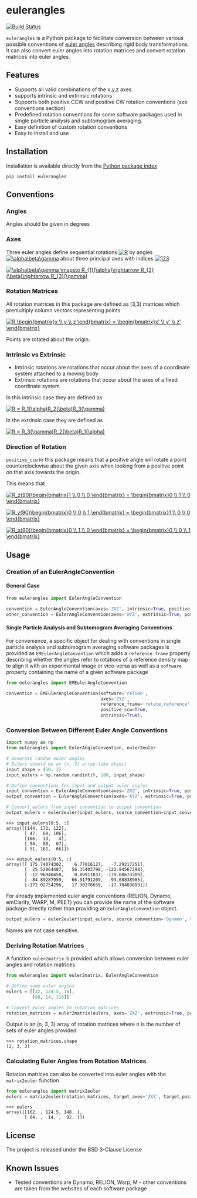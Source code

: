 # eulerangles
[![Build Status](https://travis-ci.com/alisterburt/eulerangles.svg?branch=master)](https://travis-ci.com/alisterburt/eulerangles)

`eulerangles` is a Python package to facilitate conversion between various possible conventions of [euler angles](https://en.wikipedia.org/wiki/Euler_angles)
describing rigid body transformations. It can also convert euler angles into rotation matrices and convert rotation matrices into euler angles.


## Features
- Supports all valid combinations of the x,y,z axes 
- supports intrinsic and extrinsic rotations
- Supports both positive CCW and positive CW rotation conventions (see conventions section)
- Predefined rotation conventions for some software packages used in single particle analysis and subtomogram averaging.
- Easy definition of custom rotation conventions
- Easy to install and use



## Installation
Installation is available directly from the [Python package index](https://pypi.org/project/eulerangles/)
```
pip install eulerangles
```

## Conventions
### Angles
Angles should be given in degrees

### Axes
Three euler angles define sequential rotations 
<a href="https://www.codecogs.com/eqnedit.php?latex=R" target="_blank"><img src="https://latex.codecogs.com/gif.latex?R" title="R" /></a> by angles 
<a href="https://www.codecogs.com/eqnedit.php?latex=\alpha\beta\gamma" target="_blank"><img src="https://latex.codecogs.com/gif.latex?\alpha\beta\gamma" title="\alpha\beta\gamma" /></a> 
about three principal axes with indices 
<a href="https://www.codecogs.com/eqnedit.php?latex=123" target="_blank"><img src="https://latex.codecogs.com/gif.latex?123" title="123" /></a>


<a href="https://www.codecogs.com/eqnedit.php?latex=\alpha\beta\gamma&space;\mapsto&space;R_{1}(\alpha)\rightarrow&space;R_{2}(\beta)\rightarrow&space;R_{3}(\gamma)" target="_blank"><img src="https://latex.codecogs.com/gif.latex?\alpha\beta\gamma&space;\mapsto&space;R_{1}(\alpha)\rightarrow&space;R_{2}(\beta)\rightarrow&space;R_{3}(\gamma)" title="\alpha\beta\gamma \mapsto R_{1}(\alpha)\rightarrow R_{2}(\beta)\rightarrow R_{3}(\gamma)" /></a>


### Rotation Matrices
All rotation matrices in this package are defined as (3,3) matrices which premultiply column vectors representing points



<a href="https://www.codecogs.com/eqnedit.php?latex=R&space;\begin{bmatrix}x&space;\\&space;y&space;\\&space;z&space;\end{bmatrix}&space;=&space;\begin{bmatrix}x'&space;\\&space;y'&space;\\&space;z'&space;\end{bmatrix}" target="_blank"><img src="https://latex.codecogs.com/gif.latex?R&space;\begin{bmatrix}x&space;\\&space;y&space;\\&space;z&space;\end{bmatrix}&space;=&space;\begin{bmatrix}x'&space;\\&space;y'&space;\\&space;z'&space;\end{bmatrix}" title="R \begin{bmatrix}x \\ y \\ z \end{bmatrix} = \begin{bmatrix}x' \\ y' \\ z' \end{bmatrix}" /></a>

Points are rotated about the origin.


### Intrinsic vs Extrinsic
- Intrinsic rotations are rotations that occur about the axes of a coordinate system attached to a moving body
- Extrinsic rotations are rotations that occur about the axes of a fixed coordinate system

In this intrinsic case they are defined as

<a href="https://www.codecogs.com/eqnedit.php?latex=R&space;=&space;R_1(\alpha)R_2(\beta)R_3(\gamma)" target="_blank"><img src="https://latex.codecogs.com/gif.latex?R&space;=&space;R_1(\alpha)R_2(\beta)R_3(\gamma)" title="R = R_1(\alpha)R_2(\beta)R_3(\gamma)" /></a>

In the extrinsic case they are defined as

<a href="https://www.codecogs.com/eqnedit.php?latex=R&space;=&space;R_3(\gamma)R_2(\beta)R_1(\alpha)" target="_blank"><img src="https://latex.codecogs.com/gif.latex?R&space;=&space;R_3(\gamma)R_2(\beta)R_1(\alpha)" title="R = R_3(\gamma)R_2(\beta)R_1(\alpha)" /></a>

### Direction of Rotation
`positive_ccw` in this package means that a positive angle will rotate a point counterclockwise about the given axis when looking from a positive point on that axis towards the origin.

This means that

<a href="https://www.codecogs.com/eqnedit.php?latex=R_z(90)\begin{bmatrix}1&space;\\&space;0&space;\\&space;0&space;\end{bmatrix}&space;=&space;\begin{bmatrix}0&space;\\&space;1&space;\\&space;0&space;\end{bmatrix}" target="_blank"><img src="https://latex.codecogs.com/gif.latex?R_z(90)\begin{bmatrix}1&space;\\&space;0&space;\\&space;0&space;\end{bmatrix}&space;=&space;\begin{bmatrix}0&space;\\&space;1&space;\\&space;0&space;\end{bmatrix}" title="R_z(90)\begin{bmatrix}1 \\ 0 \\ 0 \end{bmatrix} = \begin{bmatrix}0 \\ 1 \\ 0 \end{bmatrix}" /></a>

<a href="https://www.codecogs.com/eqnedit.php?latex=R_y(90)\begin{bmatrix}0&space;\\&space;0&space;\\&space;1&space;\end{bmatrix}&space;=&space;\begin{bmatrix}1&space;\\&space;0&space;\\&space;0&space;\end{bmatrix}" target="_blank"><img src="https://latex.codecogs.com/gif.latex?R_y(90)\begin{bmatrix}0&space;\\&space;0&space;\\&space;1&space;\end{bmatrix}&space;=&space;\begin{bmatrix}1&space;\\&space;0&space;\\&space;0&space;\end{bmatrix}" title="R_y(90)\begin{bmatrix}0 \\ 0 \\ 1 \end{bmatrix} = \begin{bmatrix}1 \\ 0 \\ 0 \end{bmatrix}" /></a>

<a href="https://www.codecogs.com/eqnedit.php?latex=R_x(90)\begin{bmatrix}0&space;\\&space;1&space;\\&space;0&space;\end{bmatrix}&space;=&space;\begin{bmatrix}0&space;\\&space;0&space;\\&space;1&space;\end{bmatrix}" target="_blank"><img src="https://latex.codecogs.com/gif.latex?R_x(90)\begin{bmatrix}0&space;\\&space;1&space;\\&space;0&space;\end{bmatrix}&space;=&space;\begin{bmatrix}0&space;\\&space;0&space;\\&space;1&space;\end{bmatrix}" title="R_x(90)\begin{bmatrix}0 \\ 1 \\ 0 \end{bmatrix} = \begin{bmatrix}0 \\ 0 \\ 1 \end{bmatrix}" /></a>


## Usage

### Creation of an EulerAngleConvention
#### General Case
```python
from eulerangles import EulerAngleConvention

convention = EulerAngleConvention(axes='ZXZ', intrinsic=True, positive_ccw=True)
other_convention = EulerAngleConvention(axes='XYZ', extrinsic=True, positive_ccw=False)
```

#### Single Particle Analysis and Subtomogram Averaging Conventions
For convenience, a specific object for dealing with conventions in single particle analysis and subtomogram averaging software packages is provided as `EMEulerAngleConvention` which adds a `reference frame` property describing 
whether the angles refer to rotations of a reference density map to align it with an experimental image or vice-versa as well as a `software` property containing the name of a given software package

```python
from eulerangles import EMEulerAngleConvention

convention = EMEulerAngleConvention(software='relion',
                                    axes='ZYZ',
                                    reference_frame='rotate_reference',
                                    positive_ccw=True,
                                    intrinsic=True),
```

### Conversion Between Different Euler Angle Conventions

```python
import numpy as np
from eulerangles import EulerAngleConvention, euler2euler

# Generate random euler angles
# Eulers should be an (n, 3) array-like object
input_shape = (50, 3)
input_eulers = np.random.randint(0, 180, input_shape)

# Define conventions for input and output euler angles
input_convention = EulerAngleConvention(axes='ZXZ', intrinsic=True, positive_ccw=True)
output_convention = EulerAngleConvention(axes='XYZ', extrinsic=True, positive_ccw=False)

# Convert eulers from input convention to output convention
output_eulers = euler2euler(input_eulers, source_convention=input_convention, target_convention=output_convention)
```

```
>>> input_eulers[0:5, :]
array([[144, 172, 122],
       [ 47,  60, 106],
       [166,  13,   4],
       [ 94,  88,  67],
       [ 51, 161,  66]])

>>> output_eulers[0:5, :]
array([[ 175.74074302,    6.77816127,   -7.29217251],
       [  25.52064487,   56.35403798, -122.94567298],
       [ -12.96940458,    0.89911037, -179.08673309],
       [ -84.89287959,   66.91791209,  -93.68838985],
       [-172.02754296,   17.30278659,  -17.78403893]])
```

For already implemented euler angle conventions (RELION, Dynamo, emClarity, WARP, M, PEET) you can provide the name of 
the software package directly rather than providing an `EulerAngleConvention` object. 

```python
output_eulers = euler2euler(input_eulers, source_convention='Dynamo', target_convention='M')
```
Names are not case sensitive.

### Deriving Rotation Matrices
A function `euler2matrix` is provided which allows conversion between euler angles and rotation matrices.

```python
from eulerangles import euler2matrix, EulerAngleConvention

# Define some euler angles
eulers = [[32, 124.5, 18],
          [88, 14, 116]]

# Convert euler angles to rotation matrices
rotation_matrices = euler2matrix(eulers, axes='ZXZ', extrinsic=True, positive_ccw=False)
```

Output is an (n, 3, 3) array of rotation matrices where n is the number of sets of euler angles provided
```
>>> rotation_matrices.shape
(2, 3, 3)
```

### Calculating Euler Angles from Rotation Matrices
Rotation matrices can also be converted into euler angles with the `matrix2euler` function

```python
from eulerangles import matrix2euler
eulers = matrix2euler(rotation_matrices, target_axes='ZXZ', target_positive_ccw=True, target_intrinsic=True)
```

```
>>> eulers
array([[162. , 124.5, 148. ],
       [ 64. ,  14. ,  92. ]])
```

## License
The project is released under the BSD 3-Clause License

## Known Issues
- Tested conventions are Dynamo, RELION, Warp, M - other conventions are taken from the websites of each software package